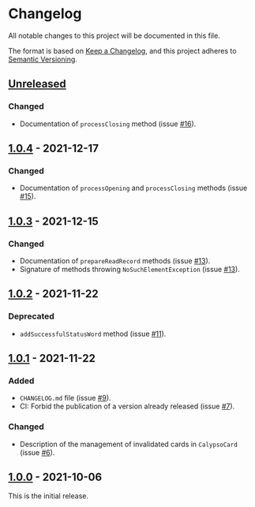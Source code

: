 # Changelog
All notable changes to this project will be documented in this file.

The format is based on [Keep a Changelog](https://keepachangelog.com/en/1.0.0/),
and this project adheres to [Semantic Versioning](https://semver.org/spec/v2.0.0.html).

## [Unreleased]
### Changed
- Documentation of `processClosing` method (issue [#16]).

## [1.0.4] - 2021-12-17
### Changed
- Documentation of `processOpening` and `processClosing` methods (issue [#15]).

## [1.0.3] - 2021-12-15
### Changed
- Documentation of `prepareReadRecord` methods (issue [#13]).
- Signature of methods throwing `NoSuchElementException` (issue [#13]).

## [1.0.2] - 2021-11-22
### Deprecated
- `addSuccessfulStatusWord` method (issue [#11]).

## [1.0.1] - 2021-11-22
### Added
- `CHANGELOG.md` file (issue [#9]).
- CI: Forbid the publication of a version already released (issue [#7]).
### Changed
- Description of the management of invalidated cards in `CalypsoCard` (issue [#6]).

## [1.0.0] - 2021-10-06
This is the initial release.

[unreleased]: https://github.com/calypsonet/calypsonet-terminal-calypso-java-api/compare/1.0.4...HEAD
[1.0.4]: https://github.com/calypsonet/calypsonet-terminal-calypso-java-api/compare/1.0.3...1.0.4
[1.0.3]: https://github.com/calypsonet/calypsonet-terminal-calypso-java-api/compare/1.0.2...1.0.3
[1.0.2]: https://github.com/calypsonet/calypsonet-terminal-calypso-java-api/compare/1.0.1...1.0.2
[1.0.1]: https://github.com/calypsonet/calypsonet-terminal-calypso-java-api/compare/1.0.0...1.0.1
[1.0.0]: https://github.com/calypsonet/calypsonet-terminal-calypso-java-api/releases/tag/1.0.0

[#16]: https://github.com/calypsonet/calypsonet-terminal-calypso-java-api/issues/16
[#15]: https://github.com/calypsonet/calypsonet-terminal-calypso-java-api/issues/15
[#13]: https://github.com/calypsonet/calypsonet-terminal-calypso-java-api/issues/13
[#11]: https://github.com/calypsonet/calypsonet-terminal-calypso-java-api/issues/11
[#9]: https://github.com/calypsonet/calypsonet-terminal-calypso-java-api/issues/9
[#7]: https://github.com/calypsonet/calypsonet-terminal-calypso-java-api/issues/7
[#6]: https://github.com/calypsonet/calypsonet-terminal-calypso-java-api/issues/6